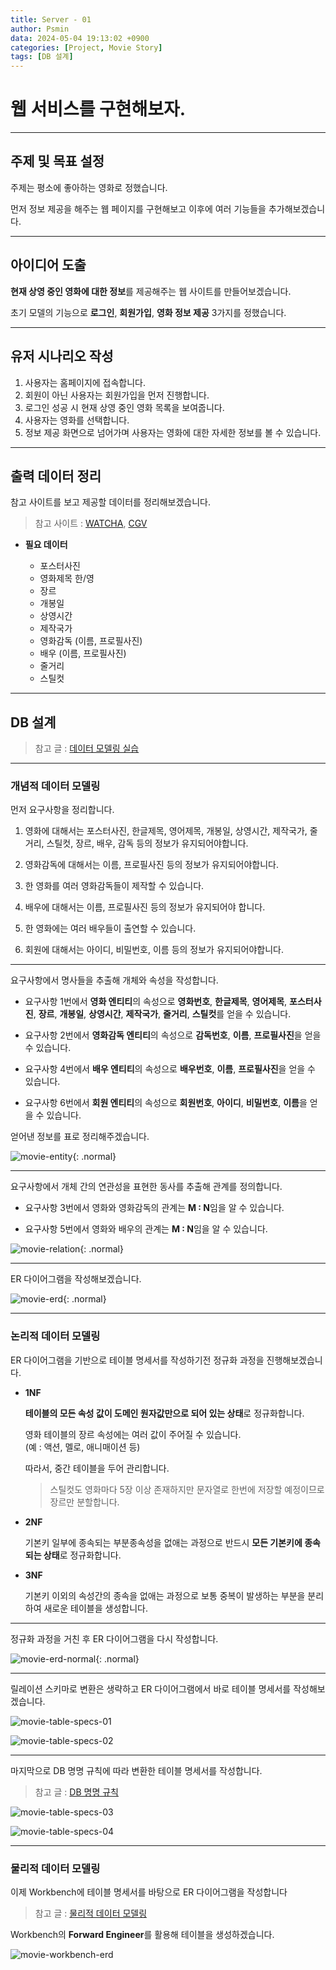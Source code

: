 ```yaml
---
title: Server - 01
author: Psmin
data: 2024-05-04 19:13:02 +0900
categories: [Project, Movie Story]
tags: [DB 설계]
---
```


# 웹 서비스를 구현해보자.

---

## 주제 및 목표 설정

주제는 평소에 좋아하는 영화로 정했습니다.

먼저 정보 제공을 해주는 웹 페이지를 구현해보고 이후에 여러 기능들을 추가해보겠습니다.

---

## 아이디어 도출

**현재 상영 중인 영화에 대한 정보**를 제공해주는 웹 사이트를 만들어보겠습니다.

초기 모델의 기능으로 **로그인**, **회원가입**, **영화 정보 제공** 3가지를 정했습니다.

---

## 유저 시나리오 작성

1. 사용자는 홈페이지에 접속합니다.
2. 회원이 아닌 사용자는 회원가입을 먼저 진행합니다.
3. 로그인 성공 시 현재 상영 중인 영화 목록을 보여줍니다.
4. 사용자는 영화를 선택합니다.
5. 정보 제공 화면으로 넘어가며 사용자는 영화에 대한 자세한 정보를 볼 수 있습니다.

---

## 출력 데이터 정리

참고 사이트를 보고 제공할 데이터를 정리해보겠습니다.

> 참고 사이트 : [WATCHA](https://pedia.watcha.com/ko-KR/contents/mY5QnJW), [CGV](http://www.cgv.co.kr/movies/detail-view/?midx=77796#2)

- **필요 데이터**

  - 포스터사진
  - 영화제목 한/영
  - 장르
  - 개봉일
  - 상영시간
  - 제작국가
  - 영화감독 (이름, 프로필사진)
  - 배우 (이름, 프로필사진)
  - 줄거리
  - 스틸컷

---

## DB 설계

> 참고 글 : [데이터 모델링 실습](https://psmin1994.github.io/posts/data-modeling-ex/)

---

### 개념적 데이터 모델링

먼저 요구사항을 정리합니다.

1. 영화에 대해서는 포스터사진, 한글제목, 영어제목, 개봉일, 상영시간, 제작국가, 줄거리, 스틸컷, 장르, 배우, 감독 등의 정보가 유지되어야합니다.

2. 영화감독에 대해서는 이름, 프로필사진 등의 정보가 유지되어야합니다.

3. 한 영화를 여러 영화감독들이 제작할 수 있습니다.

4. 배우에 대해서는 이름, 프로필사진 등의 정보가 유지되어야 합니다.

5. 한 영화에는 여러 배우들이 출연할 수 있습니다.

6. 회원에 대해서는 아이디, 비밀번호, 이름 등의 정보가 유지되어야합니다.

---

요구사항에서 명사들을 추출해 개체와 속성을 작성합니다.

- 요구사항 1번에서 **영화 엔티티**의 속성으로 **영화번호**, **한글제목**, **영어제목**, **포스터사진**, **장르**, **개봉일**, **상영시간**, **제작국가**, **줄거리**, **스틸컷**를 얻을 수 있습니다.

- 요구사항 2번에서 **영화감독 엔티티**의 속성으로 **감독번호**, **이름**, **프로필사진**을 얻을 수 있습니다.

- 요구사항 4번에서 **배우 엔티티**의 속성으로 **배우번호**, **이름**, **프로필사진**을 얻을 수 있습니다.

- 요구사항 6번에서 **회원 엔티티**의 속성으로 **회원번호**, **아이디**, **비밀번호**, **이름**을 얻을 수 있습니다.

얻어낸 정보를 표로 정리해주겠습니다.

![movie-entity](/assets/img/movie-entity.png){: .normal}

---

요구사항에서 개체 간의 연관성을 표현한 동사를 추출해 관계를 정의합니다.

- 요구사항 3번에서 영화와 영화감독의 관계는 **M : N**임을 알 수 있습니다.

- 요구사항 5번에서 영화와 배우의 관계는 **M : N**임을 알 수 있습니다.

![movie-relation](/assets/img/movie-relation.png){: .normal}

---

ER 다이어그램을 작성해보겠습니다.

![movie-erd](/assets/img/movie-erd.png){: .normal}

---

### 논리적 데이터 모델링

ER 다이어그램을 기반으로 테이블 명세서를 작성하기전 정규화 과정을 진행해보겠습니다.

- **1NF**

  **테이블의 모든 속성 값이 도메인 원자값만으로 되어 있는 상태**로 정규화합니다.

  영화 테이블의 장르 속성에는 여러 값이 주어질 수 있습니다.  
  (예 : 액션, 멜로, 애니매이션 등)

  따라서, 중간 테이블을 두어 관리합니다.

  > 스틸컷도 영화마다 5장 이상 존재하지만 문자열로 한번에 저장할 예정이므로 장르만 분할합니다.

- **2NF**

  기본키 일부에 종속되는 부분종속성을 없애는 과정으로 반드시 **모든 기본키에 종속되는 상태**로 정규화합니다.

- **3NF**

  기본키 이외의 속성간의 종속을 없애는 과정으로 보통 중복이 발생하는 부분을 분리하여 새로운 테이블을 생성합니다.

---

정규화 과정을 거친 후 ER 다이어그램을 다시 작성합니다.

![movie-erd-normal](/assets/img/movie-erd-normal.png){: .normal}

---

릴레이션 스키마로 변환은 생략하고 ER 다이어그램에서 바로 테이블 명세서를 작성해보겠습니다.

![movie-table-specs-01](/assets/img/movie-table-specs-01.png)

![movie-table-specs-02](/assets/img/movie-table-specs-02.png)

---

마지막으로 DB 명명 규칙에 따라 변환한 테이블 명세서를 작성합니다.

> 참고 글 : [DB 명명 규칙](https://psmin1994.github.io/posts/db-naming/)

![movie-table-specs-03](/assets/img/movie-table-specs-03.png)

![movie-table-specs-04](/assets/img/movie-table-specs-04.png)

---

### 물리적 데이터 모델링

이제 Workbench에 테이블 명세서를 바탕으로 ER 다이어그램을 작성합니다

> 참고 글 : [물리적 데이터 모델링](https://psmin1994.github.io/posts/physical-modeling/)

Workbench의 **Forward Engineer**를 활용해 테이블을 생성하겠습니다.

![movie-workbench-erd](/assets/img/movie-workbench-erd.png)
